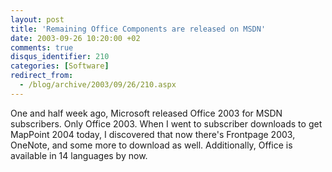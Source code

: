 ```yaml
---
layout: post
title: 'Remaining Office Components are released on MSDN'
date: 2003-09-26 10:20:00 +02
comments: true
disqus_identifier: 210
categories: [Software]
redirect_from:
  - /blog/archive/2003/09/26/210.aspx
---
```


One and half week ago, Microsoft released Office 2003 for MSDN subscribers. Only Office 2003. When I went to subscriber downloads to get MapPoint 2004 today, I discovered that now there's Frontpage 2003, OneNote, and some more to download as well. Additionally, Office is available in 14 languages by now.

